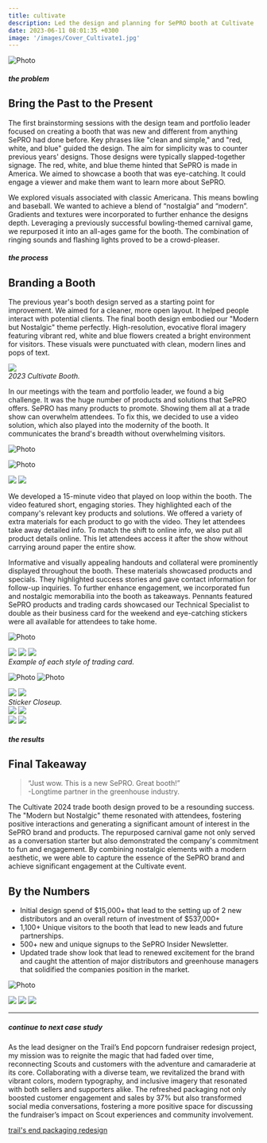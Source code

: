 ```yaml
---
title: cultivate
description: Led the design and planning for SePRO booth at Cultivate '24.
date: 2023-06-11 08:01:35 +0300
image: '/images/Cover_Cultivate1.jpg'
---
```

![Photo](/images/Cult-Header.jpg#wide)

##### the problem
## Bring the Past to the Present
The first brainstorming sessions with the design team and portfolio leader focused on creating a booth that was new and different from anything SePRO had done before. Key phrases like "clean and simple," and "red, white, and blue" guided the design. The aim for simplicity was to counter previous years' designs. Those designs were typically slapped-together signage. The red, white, and blue theme hinted that SePRO is made in America. We aimed to showcase a booth that was eye-catching. It could engage a viewer and make them want to learn more about SePRO.

We explored visuals associated with classic Americana. This means bowling and baseball. We wanted to achieve a blend of “nostalgia” and “modern”. Gradients and textures were incorporated to further enhance the designs depth. Leveraging a previously successful bowling-themed carnival game, we repurposed it into an all-ages game for the booth. The combination of ringing sounds and flashing lights proved to be a crowd-pleaser.

##### the process
## Branding a Booth

The previous year's booth design served as a starting point for improvement. We aimed for a cleaner, more open layout. It helped people interact with potential clients. The final booth design embodied our "Modern but Nostalgic" theme perfectly. High-resolution, evocative floral imagery featuring vibrant red, white and blue flowers created a bright environment for visitors. These visuals were punctuated with clean, modern lines and pops of text. 

<div class="page__gallery__wrapper">
  <div class="page__gallery__images">
    <img src= /images/Boothconcept.jpg loading="lazy">
  </div>
  <em> 2023 Cultivate Booth.</em>
</div>

In our meetings with the team and portfolio leader, we found a big challenge. It was the huge number of products and solutions that SePRO offers. SePRO has many products to promote. Showing them all at a trade show can overwhelm attendees. To fix this, we decided to use a video solution, which also played into the modernity of the booth. It communicates the brand's breadth without overwhelming visitors.

![Photo](/images/Cultivate-Color.png)

![Photo](/images/cult24mocks-01.jpg)
<div class="page__gallery__wrapper">
  <div class="page__gallery__images">
    <img src= /images/cult24mocks-02.jpg loading="lazy">
    <img src= /images/cult24mocks-03.jpg loading="lazy">
  </div>
</div>

We developed a 15-minute video that played on loop within the booth. The video featured short, engaging stories. They highlighted each of the company's relevant key products and solutions. We offered a variety of extra materials for each product to go with the video. They let attendees take away detailed info. To match the shift to online info, we also put all product details online. This let attendees access it after the show without carrying around paper the entire show.

Informative and visually appealing handouts and collateral were prominently displayed throughout the booth. These materials showcased products and specials. They highlighted success stories and gave contact information for follow-up inquiries. 
To further enhance engagement, we incorporated fun and nostalgic memorabilia into the booth as takeaways. Pennants featured SePRO products and trading cards showcased our Technical Specialist to double as their business card for the weekend and eye-catching stickers were all available for attendees to take home.

![Photo](/images/Card-All.jpg#wide)
<div class="page__gallery__wrapper">
  <div class="page__gallery__images">
    <img src= /images/Jack.jpg loading="lazy">
    <img src= /images/Joe.jpg loading="lazy">
    <img src= /images/Casey.jpg loading="lazy">
  </div>
  <em> Example of each style of trading card.</em>
</div>

![Photo](/images/Shirt.jpg)
![Photo](/images/Sticker-all.jpg)

<div class="page__gallery__wrapper">
  <div class="page__gallery__images">
    <img src= /images/Sticker1.jpg loading="lazy">
    <img src= /images/Sticker2.jpg loading="lazy">
  </div>
  <em> Sticker Closeup.</em>
</div>
<div class="page__gallery__wrapper">
  <div class="page__gallery__images">
    <img src= /images/Pen1.jpg loading="lazy">
    <img src= /images/Pen2.jpg loading="lazy">
  </div>
</div>
<div class="page__gallery__wrapper">
  <div class="page__gallery__images">
    <img src= /images/Pen3.jpg loading="lazy">
    <img src= /images/Pen4.jpg loading="lazy">
  </div>
</div>

##### the results
## Final Takeaway

> “Just wow. This is a new SePRO. Great booth!”<br>
-Longtime partner in the greenhouse industry.

The Cultivate 2024 trade booth design proved to be a resounding success. The "Modern but Nostalgic" theme resonated with attendees, fostering positive interactions and generating a significant amount of interest in the SePRO brand and products. The repurposed carnival game not only served as a conversation starter but also demonstrated the company's commitment to fun and engagement. By combining nostalgic elements with a modern aesthetic, we were able to capture the essence of the SePRO brand and achieve significant engagement at the Cultivate event.

## By the Numbers
* Initial design spend of $15,000+ that lead to the setting up of 2 new distributors and an overall return of investment of $537,000+
* 1,100+ Unique visitors to the booth that lead to new leads and future partnerships.
* 500+ new and unique signups to the SePRO Insider Newsletter.
* Updated trade show look that lead to renewed excitement for the brand and caught the attention of major distributors and greenhouse managers that solidified the companies position in the market.

![Photo](/images/Booth1.jpg)
<div class="page__gallery__wrapper">
  <div class="page__gallery__images">
    <img src= /images/Booth2.jpg loading="lazy">
    <img src= /images/Booth3.jpg loading="lazy">
    <img src= /images/Booth4.jpg loading="lazy">
  </div>
</div>

---

##### continue to next case study
As the lead designer on the Trail’s End popcorn fundraiser redesign project, my mission was to reignite the magic that had faded over time, reconnecting Scouts and customers with the adventure and camaraderie at its core. Collaborating with a diverse team, we revitalized the brand with vibrant colors, modern typography, and inclusive imagery that resonated with both sellers and supporters alike. The refreshed packaging not only boosted customer engagement and sales by 37% but also transformed social media conversations, fostering a more positive space for discussing the fundraiser’s impact on Scout experiences and community involvement.

<a href="https://keilub.com/projects/8-adventure/">trail's end packaging redesign</a>
